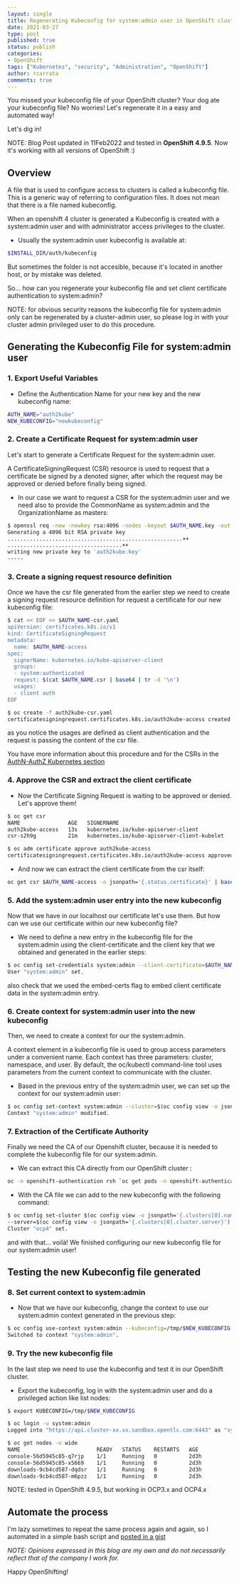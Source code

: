 ```yaml
---
layout: single
title: Regenerating Kubeconfig for system:admin user in OpenShift clusters
date: 2021-03-27
type: post
published: true
status: publish
categories:
- OpenShift
tags: ["Kubernetes", "security", "Administration", "OpenShift"]
author: rcarrata
comments: true
---
```


You missed your kubeconfig file of your OpenShift cluster? Your dog ate your kubeconfig file? No worries! Let's regenerate it in a easy and automated way!

Let's dig in!

NOTE: Blog Post updated in 11Feb2022 and tested in **OpenShift 4.9.5**. Now it's working with all versions of OpenShift :)

## Overview

A file that is used to configure access to clusters is called a kubeconfig file. This is a generic
way of referring to configuration files. It does not mean that there is a file named kubeconfig.

When an openshift 4 cluster is generated a Kubeconfig is created with a system:admin user and with
administrator access privileges to the cluster.

* Usually the system:admin user kubeconfig is available at:

```sh
$INSTALL_DIR/auth/kubeconfig
```

But sometimes the folder is not accesible, because it's located in another host, or by mistake was
deleted.

So... how can you regenerate your kubeconfig file and set client certificate authentication to system:admin?

NOTE: for obvious security reasons the kubeconfig file for system:admin only can be regenerated by a
cluster-admin user, so please log in with your cluster admin privileged user to do this procedure.

## Generating the Kubeconfig File for system:admin user

### 1. Export Useful Variables

* Define the Authentication Name for your new key and the new kubeconfig name:

```sh
AUTH_NAME="auth2kube"
NEW_KUBECONFIG="newkubeconfig"
```

### 2. Create a Certificate Request for system:admin user

Let's start to generate a Certificate Request for the system:admin user.

A CertificateSigningRequest (CSR) resource is used to request that a certificate be signed by a
denoted signer, after which the request may be approved or denied before finally being signed.

* In our case we want to request a CSR for the system:admin user and we need also to provide the CommonName as system:admin and the OrganizationName as masters:

```sh
$ openssl req -new -newkey rsa:4096 -nodes -keyout $AUTH_NAME.key -out $AUTH_NAME.csr -subj "/CN=system:admin"
Generating a 4096 bit RSA private key
.......................................................++
....................................++
writing new private key to 'auth2kube.key'
-----
```

### 3. Create a signing request resource definition

Once we have the csr file generated from the earlier step we need to create a signing request resource definition for request a certificate for our new kubeconfig file:

```bash
$ cat << EOF >> $AUTH_NAME-csr.yaml
apiVersion: certificates.k8s.io/v1
kind: CertificateSigningRequest
metadata:
  name: $AUTH_NAME-access
spec:
  signerName: kubernetes.io/kube-apiserver-client
  groups:
  - system:authenticated
  request: $(cat $AUTH_NAME.csr | base64 | tr -d '\n')
  usages:
  - client auth
EOF

$ oc create -f auth2kube-csr.yaml
certificatesigningrequest.certificates.k8s.io/auth2kube-access created
```

as you notice the usages are defined as client authentication and the request is passing the content of the csr file.

You have more information about this procedure and for the CSRs in the [AuthN-AuthZ Kubernetes section](https://kubernetes.io/docs/reference/access-authn-authz/certificate-signing-requests/#create-certificatesigningrequest)

### 4. Approve the CSR and extract the client certificate

* Now the Certificate Signing Request is waiting to be approved or denied. Let's approve them!

```bash
$ oc get csr
NAME               AGE   SIGNERNAME                                    REQUESTOR               REQUESTEDDURATION   CONDITION
auth2kube-access   13s   kubernetes.io/kube-apiserver-client           system:admin            <none>              Pending
csr-s2h9g          21m   kubernetes.io/kube-apiserver-client-kubelet   system:node:compute-0   <none>              Approved,Issued

$ oc adm certificate approve auth2kube-access
certificatesigningrequest.certificates.k8s.io/auth2kube-access approved
```

* And now we can extract the client certificate from the csr itself:

```bash
oc get csr $AUTH_NAME-access -o jsonpath='{.status.certificate}' | base64 -d > $AUTH_NAME-access.crt
```

### 5. Add the system:admin user entry into the new kubeconfig

Now that we have in our localhost our certificate let's use them. But how can we use our certificate within our new kubeconfig file?

* We need to define a new entry in the kubeconfig file for the system:admin using the client-certificate and the client key that we obtained and generated in the earlier steps:

```bash
$ oc config set-credentials system:admin --client-certificate=$AUTH_NAME-access.crt --client-key=$AUTH_NAME.key --embed-certs --kubeconfig=/tmp/$NEW_KUBECONFIG
User "system:admin" set.
```

also check that we used the embed-certs flag to embed client certificate data in the system:admin entry.

### 6. Create context for system:admin user into the new kubeconfig

Then, we need to create a context for our the system:admin.

A context element in a kubeconfig file is used to group access parameters under a convenient name. Each context has three parameters: cluster, namespace, and user. By default, the oc/kubectl command-line tool uses parameters from the current context to communicate with the cluster.

* Based in the previous entry of the system:admin user, we can set up the context for our system:admin user:

```bash
$ oc config set-context system:admin --cluster=$(oc config view -o jsonpath='{.clusters[0].name}') --namespace=default --user=system:admin --kubeconfig=/tmp/$NEW_KUBECONFIG
Context "system:admin" modified.
```

### 7. Extraction of the Certificate Authority

Finally we need the CA of our Openshift cluster, because it is needed to complete the kubeconfig file for our system:admin.

* We can extract this CA directly from our OpenShift cluster :

```bash
oc -n openshift-authentication rsh `oc get pods -n openshift-authentication -o name | head -1` cat /run/secrets/kubernetes.io/serviceaccount/ca.crt > ingress-ca.crt
```

* With the CA file we can add to the new kubeconfig with the following command:

```bash
$ oc config set-cluster $(oc config view -o jsonpath='{.clusters[0].name}') \
--server=$(oc config view -o jsonpath='{.clusters[0].cluster.server}') --certificate-authority=ingress-ca.crt --kubeconfig=/tmp/$NEW_KUBECONFIG --embed-certs
Cluster "ocp4" set.
```

and with that... voilà! We finished configuring our new kubeconfig file for our system:admin user!

## Testing the new Kubeconfig file generated

### 8. Set current context to system:admin

* Now that we have our kubeconfig, change the context to use our system:admin context generated in the previous step:

```bash
$ oc config use-context system:admin --kubeconfig=/tmp/$NEW_KUBECONFIG
Switched to context "system:admin".
```

### 9. Try the new kubeconfig file

In the last step we need to use the kubeconfig and test it in our OpenShift cluster.

* Export the kubeconfig, log in with the system:admin user and do a privileged action like list nodes:

```bash
$ export KUBECONFIG=/tmp/$NEW_KUBECONFIG

$ oc login -u system:admin
Logged into "https://api.cluster-xx.xx.sandbox.opentlc.com:6443" as "system:admin" using existing credentials.

$ oc get nodes -o wide
NAME                        READY   STATUS    RESTARTS   AGE
console-56d5945c85-q7rjp    1/1     Running   0          2d3h
console-56d5945c85-x5669    1/1     Running   0          2d3h
downloads-9cb4cd587-dqdsr   1/1     Running   0          2d3h
downloads-9cb4cd587-m6pzz   1/1     Running   0          2d3h
```

NOTE: tested in OpenShift 4.9.5, but working in OCP3.x and OCP4.x

## Automate the process

I'm lazy sometimes to repeat the same process again and again, so I automated in a simple bash script and [posted in a gist](https://gist.github.com/rcarrata/016da295c1421cccbfbd66ed9a7922bc)

*NOTE: Opinions expressed in this blog are my own and do not necessarily reflect that of the company I work for.*

Happy OpenShifting!

<script type="text/javascript" src="https://cdnjs.buymeacoffee.com/1.0.0/button.prod.min.js" data-name="bmc-button" data-slug="rcarrata" data-color="#FFDD00" data-emoji=""  data-font="Cookie" data-text="Buy me a coffee :)" data-outline-color="#000000" data-font-color="#000000" data-coffee-color="#ffffff" ></script>